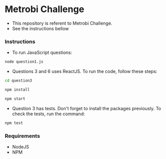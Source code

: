 # Metrobi Challenge

- This repository is referent to Metrobi Challenge.
- See the instructions bellow

### Instructions

- To run JavaScript questions:

```sh
node question1.js
```

- Questions 3 and 6 uses ReactJS. To run the code, follow these steps:

```sh
cd question3
```

```sh
npm install
```

```sh
npm start
```

- Question 3 has tests. Don't forget to install the packages previously. To check the tests, run the command:

```sh
npm test
```

### Requirements

- NodeJS
- NPM

